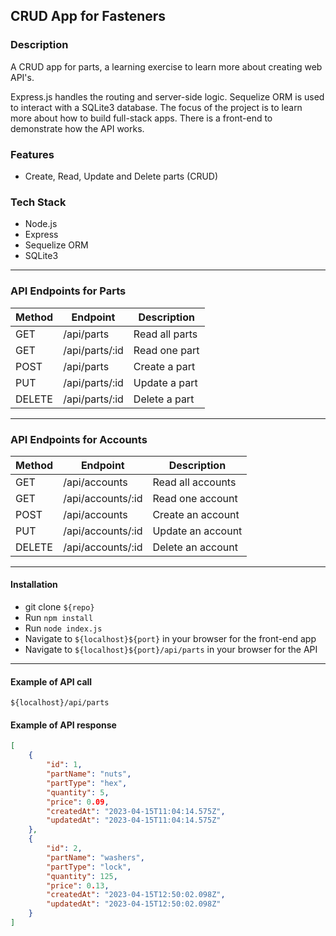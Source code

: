 ## CRUD App for Fasteners

### Description

A CRUD app for parts, a learning exercise to learn more about creating web API's.

Express.js handles the routing and server-side logic. Sequelize ORM is used to interact with a SQLite3 database.
The focus of the project is to learn more about how to build full-stack apps. There is a front-end to demonstrate how the API works.

### Features

-   Create, Read, Update and Delete parts (CRUD)

### Tech Stack

-   Node.js
-   Express
-   Sequelize ORM
-   SQLite3

---

### API Endpoints for Parts

| Method | Endpoint       | Description    |
| ------ | -------------- | -------------- |
| GET    | /api/parts     | Read all parts |
| GET    | /api/parts/:id | Read one part  |
| POST   | /api/parts     | Create a part  |
| PUT    | /api/parts/:id | Update a part  |
| DELETE | /api/parts/:id | Delete a part  |

---

### API Endpoints for Accounts

| Method | Endpoint          | Description       |
| ------ | ----------------- | ----------------- |
| GET    | /api/accounts     | Read all accounts |
| GET    | /api/accounts/:id | Read one account  |
| POST   | /api/accounts     | Create an account |
| PUT    | /api/accounts/:id | Update an account |
| DELETE | /api/accounts/:id | Delete an account |

---

#### Installation

-   git clone `${repo}`
-   Run `npm install`
-   Run `node index.js`
-   Navigate to `${localhost}${port}` in your browser for the front-end app
-   Navigate to `${localhost}${port}/api/parts` in your browser for the API

---

#### Example of API call

`${localhost}/api/parts`

#### Example of API response

```json
[
    {
        "id": 1,
        "partName": "nuts",
        "partType": "hex",
        "quantity": 5,
        "price": 0.09,
        "createdAt": "2023-04-15T11:04:14.575Z",
        "updatedAt": "2023-04-15T11:04:14.575Z"
    },
    {
        "id": 2,
        "partName": "washers",
        "partType": "lock",
        "quantity": 125,
        "price": 0.13,
        "createdAt": "2023-04-15T12:50:02.098Z",
        "updatedAt": "2023-04-15T12:50:02.098Z"
    }
]
```

